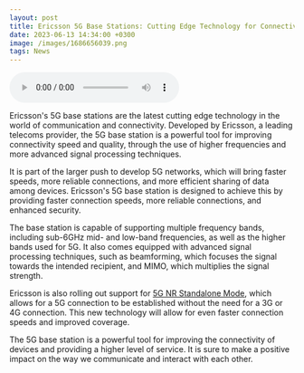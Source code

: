 ```yaml
--- 
layout: post 
title: Ericsson 5G Base Stations: Cutting Edge Technology for Connectivity
date: 2023-06-13 14:34:00 +0300 
image: /images/1686656039.png
tags: News 
--- 
```


<audio controls>
        <source src="/audios/1686656039.mp3" type="audio/mpeg">
        Your browser does not support the audio element.
      </audio>

Ericsson's 5G base stations are the latest cutting edge technology in the world of communication and connectivity. Developed by Ericsson, a leading telecoms provider, the 5G base station is a powerful tool for improving connectivity speed and quality, through the use of higher frequencies and more advanced signal processing techniques. 


It is part of the larger push to develop 5G networks, which will bring faster speeds, more reliable connections, and more efficient sharing of data among devices. Ericsson's 5G base station is designed to achieve this by providing faster connection speeds, more reliable connections, and enhanced security. 


The base station is capable of supporting multiple frequency bands, including sub-6GHz mid- and low-band frequencies, as well as the higher bands used for 5G. It also comes equipped with advanced signal processing techniques, such as beamforming, which focuses the signal towards the intended recipient, and MIMO, which multiplies the signal strength. 


Ericsson is also rolling out support for [5G NR Standalone Mode](https://www.qualcomm.com/news/releases/2020/06/01/qualcomm-technologies-accelerates-5g-deployment-commercial-support-5g-nr), which allows for a 5G connection to be established without the need for a 3G or 4G connection. This new technology will allow for even faster connection speeds and improved coverage. 


The 5G base station is a powerful tool for improving the connectivity of devices and providing a higher level of service. It is sure to make a positive impact on the way we communicate and interact with each other.